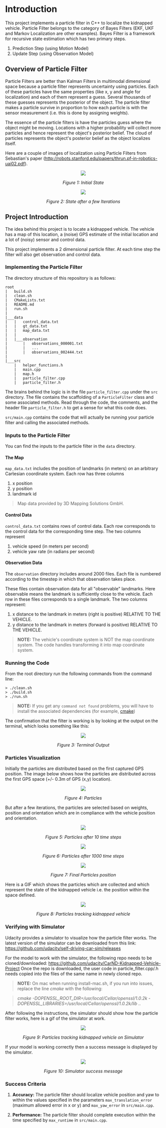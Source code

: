 # Introduction
This project implements a particle filter in C++ to localize the kidnapped vehicle. Particle Filter belongs to the category of Bayes Filters (EKF, UKF and Markov Localization are other examples). Bayes Filter is a framework for recursive state estimation which has two primary steps.
1. Prediction Step (using Motion Model)
2. Update Step (using Observation Model)  

## Overview of Particle Filter
Particle Filters are better than Kalman Filters in multimodal dimensional space because a particle filter represents uncertainty using particles. Each of these particles have the same properties (like x, y and angle for localization) and each of them represent a guess. Several thousands of these guesses represents the posterior of the object. The particle filter makes a particle survive in proportion to how each particle is with the sensor measurement (i.e. this is done by assigning weights).

The essence of the particle filters is have the particles guess where the object might be moving. Locations with a higher probability will collect more particles and hence represent the object's posterior belief. The cloud of particles represents the object's posterior belief as the object localizes itself.

Here are a couple of images of localization using Particle Filters from Sebastian's paper (http://robots.stanford.edu/papers/thrun.pf-in-robotics-uai02.pdf).

<p align="center">
   <img src="images/OtherMedia/Initial.png">
</p>
<p align="center">
   <i>Figure 1: Initial State</i>
</p>  

<p align="center">
   <img src="images/OtherMedia/Final.png">
</p>
<p align="center">
   <i>Figure 2: State after a few Iterations</i>
</p>  

## Project Introduction
The idea behind this project is to locate a kidnapped vehicle. The vehicle has a map of this location, a (noise) GPS estimate of the initial location and a lot of (noisy) sensor and control data.

This project implements a 2 dimensional particle filter. At each time step the filter will also get observation and control data.

### Implementing the Particle Filter
The directory structure of this repository is as follows:

```
root
|   build.sh
|   clean.sh
|   CMakeLists.txt
|   README.md
|   run.sh
|
|___data
|   |   control_data.txt
|   |   gt_data.txt
|   |   map_data.txt
|   |
|   |___observation
|       |   observations_000001.txt
|       |   ...
|       |   observations_002444.txt
|   
|___src
    |   helper_functions.h
    |   main.cpp
    |   map.h
    |   particle_filter.cpp
    |   particle_filter.h
```

The brains behind the logic is in the file `particle_filter.cpp` under the `src` directory. The file contains the scaffolding of a `ParticleFilter` class and some associated methods. Read through the code, the comments, and the header file `particle_filter.h` to get a sense for what this code does.

`src/main.cpp` contains the code that will actually be running your particle filter and calling the associated methods.

### Inputs to the Particle Filter
You can find the inputs to the particle filter in the `data` directory.

#### The Map
`map_data.txt` includes the position of landmarks (in meters) on an arbitrary Cartesian coordinate system. Each row has three columns
1. x position
2. y position
3. landmark id

> Map data provided by 3D Mapping Solutions GmbH.

#### Control Data
`control_data.txt` contains rows of control data. Each row corresponds to the control data for the corresponding time step. The two columns represent
1. vehicle speed (in meters per second)
2. vehicle yaw rate (in radians per second)

#### Observation Data
The `observation` directory includes around 2000 files. Each file is numbered according to the timestep in which that observation takes place.

These files contain observation data for all "observable" landmarks. Here observable means the landmark is sufficiently close to the vehicle. Each row in these files corresponds to a single landmark. The two columns represent:
1. x distance to the landmark in meters (right is positive) RELATIVE TO THE VEHICLE.
2. y distance to the landmark in meters (forward is positive) RELATIVE TO THE VEHICLE.

> **NOTE:**
> The vehicle's coordinate system is NOT the map coordinate system. The code handles transforming it into map coordinate system.

### Running the Code
From the root directory run the following commands from the command line:

```
> ./clean.sh
> ./build.sh
> ./run.sh
```

> **NOTE:**
> If you get any `command not found` problems, you will have to install
> the associated dependencies (for example,
> [cmake](https://cmake.org/install/))

The confirmation that the filter is working is by looking at the output on the terminal, which looks something like this:

<p align="center">
   <img src="images/OtherMedia/Terminal.png">
</p>
<p align="center">
   <i>Figure 3: Terminal Output</i>
</p>  

### Particles Visualization
Initially the particles are distributed based on the first captured GPS position. The image below shows how the particles are distributed across the first GPS space (+/- 0.3m of GPS (x,y) location).

<p align="center">
   <img src="images/OtherMedia/ParticlesInital.png">
</p>
<p align="center">
   <i>Figure 4: Particles</i>
</p>

But after a few iterations, the particles are selected based on weights, position and orientation which are in compliance with the vehicle position and orientation.

<p align="center">
   <img src="images/OtherMedia/Particles10.png">
</p>
<p align="center">
   <i>Figure 5: Particles after 10 time steps</i>
</p>

<p align="center">
   <img src="images/OtherMedia/Particles1000.png">
</p>
<p align="center">
   <i>Figure 6: Particles after 1000 time steps</i>
</p>

<p align="center">
   <img src="images/OtherMedia/Particles2443.png">
</p>
<p align="center">
   <i>Figure 7: Final Particles position</i>
</p>

Here is a GIF which shows the particles which are collected and which represent the state of the kidnapped vehicle i.e. the position within the space defined.

<p align="center">
   <img src="images/OtherMedia/carmovement.gif">
</p>
<p align="center">
   <i>Figure 8: Particles tracking kidnapped vehicle</i>
</p>

### Verifying with Simulator
Udacity provides a simulator to visualize how the particle filter works. The latest version of the simulator can be downloaded from this link: https://github.com/udacity/self-driving-car-sim/releases

For the model to work with the simulator, the following repo needs to be cloned/downloaded: https://github.com/udacity/CarND-Kidnapped-Vehicle-Project
Once the repo is downloaded, the user code in particle_filter.cpp/.h needs copied into the files of the same name in newly cloned repo.

> **NOTE:**
>  On mac when running install-mac.sh, if you run into issues,
> replace the line *cmake* with the following:

> *cmake -DOPENSSL_ROOT_DIR=/usr/local/Cellar/openssl/1.0.2k -DOPENSSL_LIBRARIES=/usr/local/Cellar/openssl/1.0.2k/lib ..*

After following the instructions, the simulator should show how the particle filter works, here is a gif of the simulator at work.

<p align="center">
   <img src="images/SimulatorMedia/SimulatorGif.gif">
</p>
<p align="center">
   <i>Figure 9: Particles tracking kidnapped vehicle on Simulator</i>
</p>

If your model is working correctly then a success message is displayed by the simulator.

<p align="center">
   <img src="images/SimulatorMedia/Success.png">
</p>
<p align="center">
   <i>Figure 10: Simulator success message</i>
</p>

### Success Criteria
1. **Accuracy:** The particle filter should localize vehicle position and yaw to within the values specified in the parameters `max_translation_error` (maximum allowed error in x or y) and `max_yaw_error` in `src/main.cpp`.

2. **Performance:** The particle filter should complete execution within the time specified by `max_runtime` in `src/main.cpp`.
